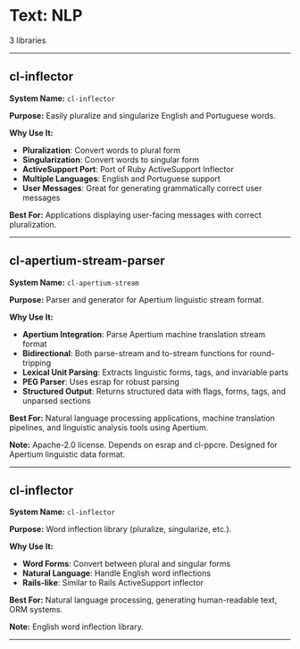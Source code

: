 # Text: NLP

3 libraries

---

## cl-inflector

**System Name:** `cl-inflector`

**Purpose:** Easily pluralize and singularize English and Portuguese words.

**Why Use It:**
- **Pluralization**: Convert words to plural form
- **Singularization**: Convert words to singular form
- **ActiveSupport Port**: Port of Ruby ActiveSupport Inflector
- **Multiple Languages**: English and Portuguese support
- **User Messages**: Great for generating grammatically correct user messages

**Best For:** Applications displaying user-facing messages with correct pluralization.

---


## cl-apertium-stream-parser

**System Name:** `cl-apertium-stream`

**Purpose:** Parser and generator for Apertium linguistic stream format.

**Why Use It:**
- **Apertium Integration**: Parse Apertium machine translation stream format
- **Bidirectional**: Both parse-stream and to-stream functions for round-tripping
- **Lexical Unit Parsing**: Extracts linguistic forms, tags, and invariable parts
- **PEG Parser**: Uses esrap for robust parsing
- **Structured Output**: Returns structured data with flags, forms, tags, and unparsed sections

**Best For:** Natural language processing applications, machine translation pipelines, and linguistic analysis tools using Apertium.

**Note:** Apache-2.0 license. Depends on esrap and cl-ppcre. Designed for Apertium linguistic data format.

---


## cl-inflector

**System Name:** `cl-inflector`

**Purpose:** Word inflection library (pluralize, singularize, etc.).

**Why Use It:**
- **Word Forms**: Convert between plural and singular forms
- **Natural Language**: Handle English word inflections
- **Rails-like**: Similar to Rails ActiveSupport inflector

**Best For:** Natural language processing, generating human-readable text, ORM systems.

**Note:** English word inflection library.

---


